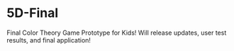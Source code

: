 # 5D-Final
Final Color Theory Game Prototype for Kids!
Will release updates, user test results, and final application!
